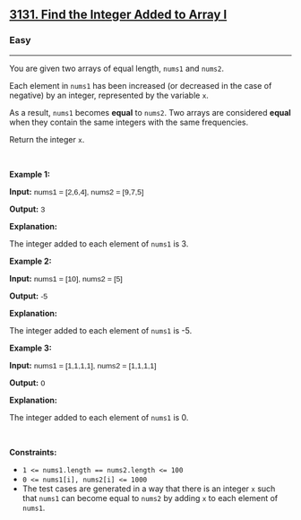 <h2><a href="https://leetcode.com/problems/find-the-integer-added-to-array-i/">3131. Find the Integer Added to Array I</a></h2>
<h3>Easy</h3>
<hr />
<div>
  <p>
    You are given two arrays of equal length, <code>nums1</code> and
    <code>nums2</code>.
  </p>

  <p>
    Each element in <code>nums1</code> has been increased (or decreased in the
    case of negative) by an integer, represented by the variable <code>x</code>.
  </p>

  <p>
    As a result, <code>nums1</code> becomes <strong>equal</strong> to
    <code>nums2</code>. Two arrays are considered <strong>equal</strong> when
    they contain the same integers with the same frequencies.
  </p>

  <p>Return the integer <code>x</code>.</p>

  <p>&nbsp;</p>
  <p><strong class="example">Example 1:</strong></p>

  <div class="example-block">
    <p>
      <strong>Input:</strong>
      <span
        class="example-io"
        style="font-family: Menlo, sans-serif; font-size: 0.85rem"
        >nums1 = [2,6,4], nums2 = [9,7,5]</span
      >
    </p>
    <p>
      <strong>Output:</strong>
      <span
        class="example-io"
        style="font-family: Menlo, sans-serif; font-size: 0.85rem"
        >3</span
      >
    </p>
    <p><strong>Explanation:</strong></p>
    <p>The integer added to each element of <code>nums1</code> is 3.</p>
  </div>

  <p><strong class="example">Example 2:</strong></p>

  <div class="example-block">
    <p>
      <strong>Input:</strong>
      <span
        class="example-io"
        style="font-family: Menlo, sans-serif; font-size: 0.85rem"
        >nums1 = [10], nums2 = [5]</span
      >
    </p>
    <p>
      <strong>Output:</strong>
      <span
        class="example-io"
        style="font-family: Menlo, sans-serif; font-size: 0.85rem"
        >-5</span
      >
    </p>
    <p><strong>Explanation:</strong></p>
    <p>The integer added to each element of <code>nums1</code> is -5.</p>
  </div>

  <p><strong class="example">Example 3:</strong></p>

  <div class="example-block">
    <p>
      <strong>Input:</strong>
      <span
        class="example-io"
        style="font-family: Menlo, sans-serif; font-size: 0.85rem"
        >nums1 = [1,1,1,1], nums2 = [1,1,1,1]</span
      >
    </p>
    <p>
      <strong>Output:</strong>
      <span
        class="example-io"
        style="font-family: Menlo, sans-serif; font-size: 0.85rem"
        >0</span
      >
    </p>
    <p><strong>Explanation:</strong></p>
    <p>The integer added to each element of <code>nums1</code> is 0.</p>
  </div>

  <p>&nbsp;</p>
  <p><strong>Constraints:</strong></p>

  <ul>
    <li><code>1 &lt;= nums1.length == nums2.length &lt;= 100</code></li>
    <li><code>0 &lt;= nums1[i], nums2[i] &lt;= 1000</code></li>
    <li>
      The test cases are generated in a way that there is an integer
      <code>x</code> such that <code>nums1</code> can become equal to
      <code>nums2</code> by adding <code>x</code> to each element of
      <code>nums1</code>.
    </li>
  </ul>
</div>
